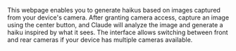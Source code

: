 This webpage enables you to generate haikus based on images captured from your device's camera. After granting camera access, capture an image using the center button, and Claude will analyze the image and generate a haiku inspired by what it sees. The interface allows switching between front and rear cameras if your device has multiple cameras available.

<!-- Generated from commit: 0249ab83775861f549abb1aa80af0ca3614dc5ff -->